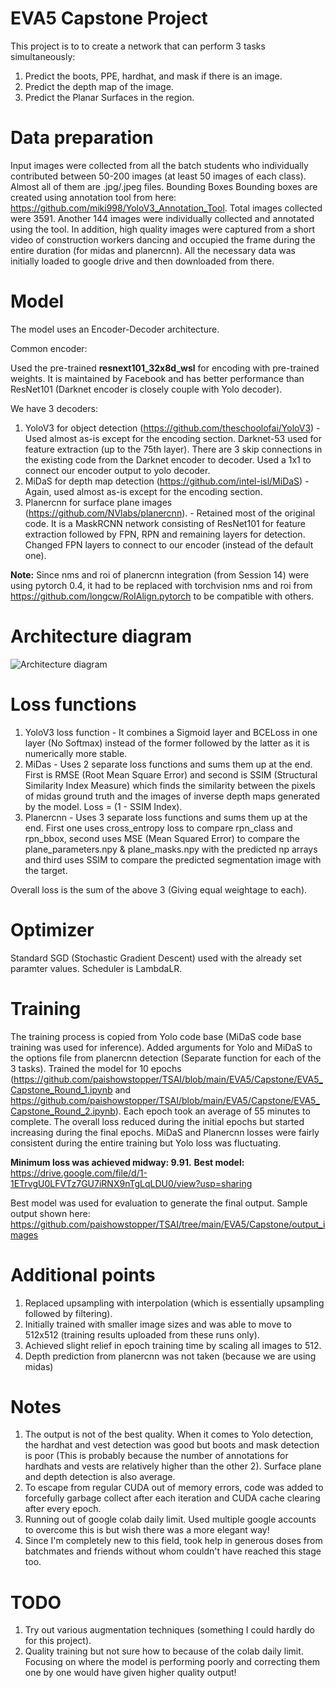 EVA5 Capstone Project
=====================

This project is to to create a network that can perform 3 tasks simultaneously:

1. Predict the boots, PPE, hardhat, and mask if there is an image.
2. Predict the depth map of the image.
3. Predict the Planar Surfaces in the region.

Data preparation
================

Input images were collected from all the batch students who individually contributed between 50-200 images (at least 50 images of each class). Almost all of them are .jpg/.jpeg files. Bounding Boxes Bounding boxes are created using annotation tool from here: https://github.com/miki998/YoloV3_Annotation_Tool. Total images collected were 3591. Another 144 images were individually collected and annotated using the tool. In addition, high quality images were captured from a short video of construction workers dancing and occupied the frame during the entire duration (for midas and planercnn). All the necessary data was initially loaded to google drive and then downloaded from there.

Model
=====

The model uses an Encoder-Decoder architecture.

Common encoder:

Used the pre-trained **resnext101_32x8d_wsl** for encoding with pre-trained weights. It is maintained by Facebook and has better performance than ResNet101 (Darknet encoder is closely couple with Yolo decoder).

We have 3 decoders:

1. YoloV3 for object detection (https://github.com/theschoolofai/YoloV3) - Used almost as-is except for the encoding section. Darknet-53 used for feature extraction (up to the 75th layer). There are 3 skip connections in the existing code from the Darknet encoder to decoder. Used a 1x1 to connect our encoder output to yolo decoder.
2. MiDaS for depth map detection (https://github.com/intel-isl/MiDaS) - Again, used almost as-is except for the encoding section.
3. Planercnn for surface plane images (https://github.com/NVlabs/planercnn). - Retained most of the original code. It is a MaskRCNN network consisting of ResNet101 for feature extraction followed by FPN, RPN and remaining layers for detection. Changed FPN layers to connect to our encoder (instead of the default one).

**Note:** Since nms and roi of planercnn integration (from Session 14) were using pytorch 0.4, it had to be replaced with torchvision nms and roi from https://github.com/longcw/RoIAlign.pytorch to be compatible with others.

Architecture diagram
====================

![Architecture diagram](https://user-images.githubusercontent.com/26896746/119260993-e695f880-bbf2-11eb-870f-8e983beb784b.jpg)

Loss functions
==============

1. YoloV3 loss function - It combines a Sigmoid layer and BCELoss in one layer (No Softmax) instead of the former followed by the latter as it is numerically more stable.
2. MiDas - Uses 2 separate loss functions and sums them up at the end. First is RMSE (Root Mean Square Error) and second is SSIM (Structural Similarity Index Measure) which finds the similarity between the pixels of midas ground truth and the images of inverse depth maps generated by the model. Loss = (1 - SSIM Index).
3. Planercnn - Uses 3 separate loss functions and sums them up at the end. First one uses cross_entropy loss to compare rpn_class and rpn_bbox, second uses MSE (Mean Squared Error) to compare the plane_parameters.npy & plane_masks.npy with the predicted np arrays and third uses SSIM to compare the predicted segmentation image with the target.

Overall loss is the sum of the above 3 (Giving equal weightage to each).

Optimizer
=========

Standard SGD (Stochastic Gradient Descent) used with the already set paramter values. Scheduler is LambdaLR.

Training
========

The training process is copied from Yolo code base (MiDaS code base training was used for inference). Added arguments for Yolo and MiDaS to the options file from planercnn detection (Separate function for each of the 3 tasks). Trained the model for 10 epochs (https://github.com/paishowstopper/TSAI/blob/main/EVA5/Capstone/EVA5_Capstone_Round_1.ipynb and https://github.com/paishowstopper/TSAI/blob/main/EVA5/Capstone/EVA5_Capstone_Round_2.ipynb). Each epoch took an average of 55 minutes to complete. The overall loss reduced during the initial epochs but started increasing during the final epochs. MiDaS and Planercnn losses were fairly consistent during the entire training but Yolo loss was fluctuating. 

**Minimum loss was achieved midway: 9.91.**
**Best model:** https://drive.google.com/file/d/1-1ETrvgU0LFVTz7GU7iRNX9nTgLqLDU0/view?usp=sharing

Best model was used for evaluation to generate the final output. Sample output shown here: https://github.com/paishowstopper/TSAI/tree/main/EVA5/Capstone/output_images

Additional points
=================

1. Replaced upsampling with interpolation (which is essentially upsampling followed by filtering).
2. Initially trained with smaller image sizes and was able to move to 512x512 (training results uploaded from these runs only).
3. Achieved slight relief in epoch training time by scaling all images to 512.
4. Depth prediction from planercnn was not taken (because we are using midas)

Notes
=====

1. The output is not of the best quality. When it comes to Yolo detection, the hardhat and vest detection was good but boots and mask detection is poor (This is probably because the number of annotations for hardhats and vests are relatively higher than the other 2). Surface plane and depth detection is also average. 
2. To escape from regular CUDA out of memory errors, code was added to forcefully garbage collect after each iteration and CUDA cache clearing after every epoch.
3. Running out of google colab daily limit. Used multiple google accounts to overcome this is but wish there was a more elegant way!
4. Since I'm completely new to this field, took help in generous doses from batchmates and friends without whom couldn't have reached this stage too.

TODO
====

1. Try out various augmentation techniques (something I could hardly do for this project).
2. Quality training but not sure how to because of the colab daily limit. Focusing on where the model is performing poorly and correcting them one by one would have given higher quality output!
